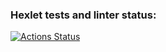 ### Hexlet tests and linter status:
[![Actions Status](https://github.com/tatyatet/frontend-project-44/workflows/hexlet-check/badge.svg)](https://github.com/tatyatet/frontend-project-44/actions)